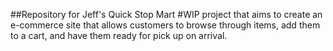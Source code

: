 ##Repository for Jeff's Quick Stop Mart
#WIP project that aims to create an e-commerce site that allows customers to browse through items, add them to a cart, and have them ready for pick up on arrival.
